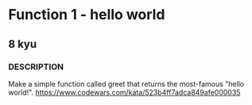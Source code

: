 # Function 1 - hello world
## 8 kyu
### DESCRIPTION
Make a simple function called greet that returns the most-famous "hello world!".
https://www.codewars.com/kata/523b4ff7adca849afe000035